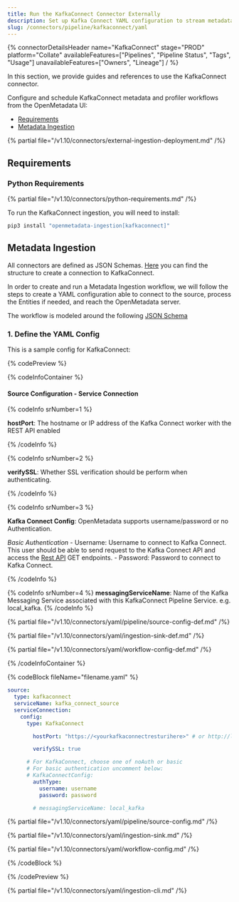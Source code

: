 ```yaml
---
title: Run the KafkaConnect Connector Externally
description: Set up Kafka Connect YAML configuration to stream metadata and schema updates from real-time Kafka topics into your catalog.
slug: /connectors/pipeline/kafkaconnect/yaml
---
```


{% connectorDetailsHeader
name="KafkaConnect"
stage="PROD"
platform="Collate"
availableFeatures=["Pipelines", "Pipeline Status", "Tags", "Usage"]
unavailableFeatures=["Owners", "Lineage"]
/ %}


In this section, we provide guides and references to use the KafkaConnect connector.

Configure and schedule KafkaConnect metadata and profiler workflows from the OpenMetadata UI:

- [Requirements](#requirements)
- [Metadata Ingestion](#metadata-ingestion)

{% partial file="/v1.10/connectors/external-ingestion-deployment.md" /%}

## Requirements

### Python Requirements

{% partial file="/v1.10/connectors/python-requirements.md" /%}

To run the KafkaConnect ingestion, you will need to install:

```bash
pip3 install "openmetadata-ingestion[kafkaconnect]"
```

## Metadata Ingestion

All connectors are defined as JSON Schemas.
[Here](https://github.com/open-metadata/OpenMetadata/blob/main/openmetadata-spec/src/main/resources/json/schema/entity/services/connections/pipeline/kafkaConnectConnection.json)
you can find the structure to create a connection to KafkaConnect.

In order to create and run a Metadata Ingestion workflow, we will follow
the steps to create a YAML configuration able to connect to the source,
process the Entities if needed, and reach the OpenMetadata server.

The workflow is modeled around the following
[JSON Schema](https://github.com/open-metadata/OpenMetadata/blob/main/openmetadata-spec/src/main/resources/json/schema/metadataIngestion/workflow.json)

### 1. Define the YAML Config

This is a sample config for KafkaConnect:

{% codePreview %}

{% codeInfoContainer %}

#### Source Configuration - Service Connection

{% codeInfo srNumber=1 %}

**hostPort**: The hostname or IP address of the Kafka Connect worker with the REST API enabled

{% /codeInfo %}

{% codeInfo srNumber=2 %}

**verifySSL**: Whether SSL verification should be perform when authenticating.

{% /codeInfo %}

{% codeInfo srNumber=3 %}

**Kafka Connect Config**: OpenMetadata supports username/password or no Authentication.

*Basic Authentication*
    - Username: Username to connect to Kafka Connect. This user should be able to send request to the Kafka Connect API and access the [Rest API](https://docs.confluent.io/platform/current/connect/references/restapi.html) GET endpoints.
    - Password: Password to connect to Kafka Connect. 

{% /codeInfo %}

{% codeInfo srNumber=4 %}
**messagingServiceName**: Name of the Kafka Messaging Service associated with this KafkaConnect Pipeline Service. e.g. local_kafka.
{% /codeInfo %}

{% partial file="/v1.10/connectors/yaml/pipeline/source-config-def.md" /%}

{% partial file="/v1.10/connectors/yaml/ingestion-sink-def.md" /%}

{% partial file="/v1.10/connectors/yaml/workflow-config-def.md" /%}

{% /codeInfoContainer %}

{% codeBlock fileName="filename.yaml" %}


```yaml {% isCodeBlock=true %}
source:
  type: kafkaconnect
  serviceName: kafka_connect_source
  serviceConnection:
    config:
      type: KafkaConnect
```
```yaml {% srNumber=1 %}
        hostPort: "https://<yourkafkaconnectresturihere>" # or http://localhost:8083 or http://127.0.0.1:8083
```
```yaml {% srNumber=2 %}
        verifySSL: true
```
```yaml {% srNumber=3 %}
      # For KafkaConnect, choose one of noAuth or basic
      # For basic authentication uncomment below:
      # KafkaConnectConfig:
        authType:
          username: username
          password: password
```
```yaml {% srNumber=4 %}
        # messagingServiceName: local_kafka
```

{% partial file="/v1.10/connectors/yaml/pipeline/source-config.md" /%}

{% partial file="/v1.10/connectors/yaml/ingestion-sink.md" /%}

{% partial file="/v1.10/connectors/yaml/workflow-config.md" /%}

{% /codeBlock %}

{% /codePreview %}

{% partial file="/v1.10/connectors/yaml/ingestion-cli.md" /%}
